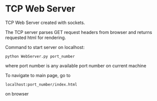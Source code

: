 # TCP Web Server

TCP Web Server created with sockets.

The TCP server parses GET request headers from browser and returns requested html for rendering.

Command to start server on localhost:

```python WebServer.py port_number```

where port number is any available port number on current machine

To navigate to main page, go to 

```localhost:port_number/index.html```

on browser
